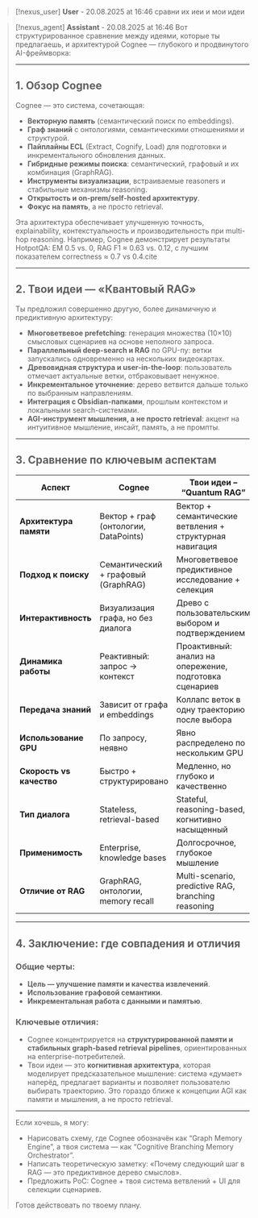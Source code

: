 >[!nexus_user] **User** - 20.08.2025 at 16:46
> сравни их иеи и мои идеи
<!-- UID: e048a1c0-b148-4a4a-b650-ee6c470a295b -->




>[!nexus_agent] **Assistant** - 20.08.2025 at 16:46
> Вот структурированное сравнение между идеями, которые ты предлагаешь, и архитектурой Cognee — глубокого и продвинутого AI-фреймворка:
> 
> ---
> 
> ## 1. Обзор Cognee
> 
> Cognee — это система, сочетающая:
> 
> - **Векторную память** (семантический поиск по embeddings).
> - **Граф знаний** с онтологиями, семантическими отношениями и структурой.
> - **Пайплайны ECL** (Extract, Cognify, Load) для подготовки и инкрементального обновления данных.
> - **Гибридные режимы поиска**: семантический, графовый и их комбинация (GraphRAG).
> - **Инструменты визуализации**, встраиваемые reasoners и стабильные механизмы reasoning.
> - **Открытость и on‑prem/self‑hosted архитектуру**.
> - **Фокус на память**, а не просто retrieval.
> 
> Эта архитектура обеспечивает улучшенную точность, explainability, контекстуальность и производительность при multi-hop reasoning. Например, Cognee демонстрирует результаты HotpotQA: EM 0.5 vs. 0, RAG F1 ≈ 0.63 vs. 0.12, с лучшим показателем correctness ≈ 0.7 vs 0.4.cite
> 
> ---
> 
> ## 2. Твои идеи — «Квантовый RAG»
> 
> Ты предложил совершенно другую, более динамичную и предиктивную архитектуру:
> 
> - **Многоветвевое prefetching**: генерация множества (10×10) смысловых сценариев на основе неполного запроса.
> - **Параллельный deep-search и RAG** по GPU-пу: ветки запускались одновременно на нескольких видеокартах.
> - **Древовидная структура и user-in-the-loop**: пользователь отмечает актуальные ветки, отбраковывает ненужное.
> - **Инкрементальное уточнение**: дерево ветвится дальше только по выбранным направлениям.
> - **Интеграция с Obsidian-папками**, прошлым контекстом и локальными search-системами.
> - **AGI-инструмент мышления, а не просто retrieval**: акцент на интуитивное мышление, инсайт, память, а не промпты.
> 
> ---
> 
> ## 3. Сравнение по ключевым аспектам
> 
> | Аспект | Cognee | Твои идеи – “Quantum RAG” |
> |-------------------------------|---------------------------------------------|-----------------------------------------------------------|
> | **Архитектура памяти** | Вектор + граф (онтологии, DataPoints) | Вектор + семантические ветвления + структурная навигация |
> | **Подход к поиску** | Семантический + графовый (GraphRAG) | Многоветвевое предиктивное исследование + селекция |
> | **Интерактивность** | Визуализация графа, но без диалога | Древо с пользовательским выбором и подтверждением |
> | **Динамика работы** | Реактивный: запрос → контекст | Проактивный: анализ на опережение, подготовка сценариев |
> | **Передача знаний** | Зависит от графа и embeddings | Коллапс веток в одну траекторию после выбора |
> | **Использование GPU** | По запросу, неявно | Явно распределено по нескольким GPU |
> | **Скорость vs качество** | Быстро + структурировано | Медленно, но глубоко и качественно |
> | **Тип диалога** | Stateless, retrieval-based | Stateful, reasoning-based, когнитивно насыщенный |
> | **Применимость** | Enterprise, knowledge bases | Долгосрочное, глубокое мышление |
> | **Отличие от RAG** | GraphRAG, онтологии, memory recall | Multi-scenario, predictive RAG, branching reasoning |
> 
> ---
> 
> ## 4. Заключение: где совпадения и отличия
> 
> ### Общие черты:
> 
> - **Цель — улучшение памяти и качества извлечений**.
> - **Использование графовой семантики**.
> - **Инкрементальная работа с данными и памятью**.
> 
> ### Ключевые отличия:
> 
> - Cognee концентрируется на **структурированной памяти и стабильных graph-based retrieval pipelines**, ориентированных на enterprise-потребителей.
> - Твои идеи — это **когнитивная архитектура**, которая моделирует предсказательное мышление: система «думает» наперёд, предлагает варианты и позволяет пользователю выбирать траекторию. Это гораздо ближе к концепции AGI как памяти и мышления, а не просто retrieval.
> 
> ---
> 
> Если хочешь, я могу:
> 
> - Нарисовать схему, где Cognee обозначён как “Graph Memory Engine”, а твоя система — как “Cognitive Branching Memory Orchestrator”.
> - Написать теоретическую заметку: «Почему следующий шаг в RAG — это предиктивное дерево смыслов».
> - Предложить PoC: Cognee + твоя система ветвлений + UI для селекции сценариев.
> 
> Готов действовать по твоему плану.
<!-- UID: a275d692-95fb-4bee-89bd-6bb7a4ff676b -->